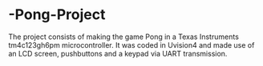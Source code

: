# -Pong-Project
The project consists of making the game Pong in a Texas Instruments tm4c123gh6pm microcontroller. It was coded in Uvision4 and made use of an LCD screen, pushbuttons and a keypad via UART transmission.

